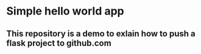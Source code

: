 # Simple hello world app
## This repository is a demo to exlain how to push a flask project to github.com